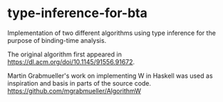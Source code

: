 # type-inference-for-bta

Implementation of two different algorithms using type inference for the purpose of binding-time analysis.

The original algorithm first appeared in https://dl.acm.org/doi/10.1145/91556.91672.

Martin Grabmueller's work on implementing W in Haskell was used as inspiration and basis in parts of the source code.
https://github.com/mgrabmueller/AlgorithmW